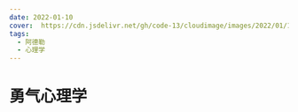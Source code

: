 ```yaml
---
date: 2022-01-10
cover:  https://cdn.jsdelivr.net/gh/code-13/cloudimage/images/2022/01/10/20220110215339.jpg
tags:
  - 阿德勒
  - 心理学
---
```


# 勇气心理学

